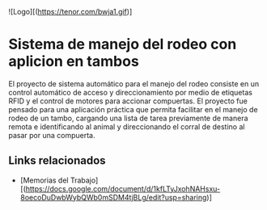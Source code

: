 ![Logo][(https://tenor.com/bwja1.gif)]
# Sistema de manejo del rodeo con aplicion en tambos
El proyecto de sistema automático para el manejo del rodeo consiste en un control automático de acceso y direccionamiento por medio de etiquetas RFID y el control de motores para accionar compuertas.
El proyecto fue pensado para una aplicación práctica que permita facilitar en el manejo de rodeo de un tambo, cargando una lista de tarea previamente de manera remota e  identificando al animal y direccionando el corral de destino al pasar por una compuerta.


## Links relacionados

* [Memorias del Trabajo][(https://docs.google.com/document/d/1kfLTyJxohNAHsxu-8oecoDuDwbWybQWb0mSDM4tjBLg/edit?usp=sharing)]
